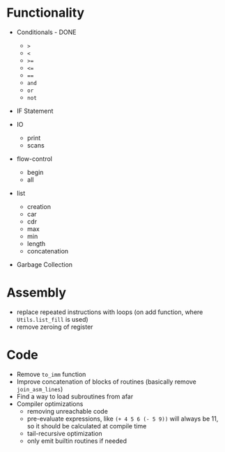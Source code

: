 # Functionality
- Conditionals - DONE
    - `>`
    - `<`
    - `>=`
    - `<=`
    - `==`
    - `and`
    - `or`
    - `not`

- IF Statement

- IO
    - print
    - scans

- flow-control
    - begin
    - all 

- list
    - creation
    - car
    - cdr
    - max
    - min
    - length
    - concatenation


- Garbage Collection

# Assembly 
- replace repeated instructions with loops  (on add function, where `Utils.list_fill` is used)
- remove zeroing of register

# Code
- Remove `to_imm` function
- Improve concatenation of blocks of routines (basically remove `join_asm_lines`)
- Find a way to load subroutines from afar
- Compiler optimizations 
    - removing unreachable code
    - pre-evaluate expressions, like `(+ 4 5 6 (- 5 9))` will always be 11, so it should be calculated at compile time
    - tail-recursive optimization
    - only emit builtin routines if needed 
